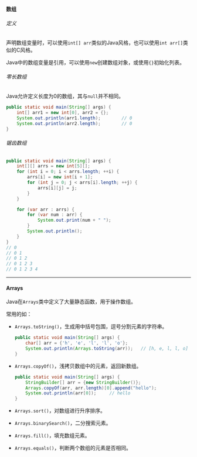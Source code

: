#### 数组

###### 定义

声明数组变量时，可以使用`int[] arr`类似的Java风格，也可以使用`int arr[]`类似的C风格。

Java中的数组变量是引用，可以使用`new`创建数组对象，或使用`{}`初始化列表。

###### 零长数组

Java允许定义长度为0的数组，其与`null`并不相同。

```java
public static void main(String[] args) {
    int[] arr1 = new int[0], arr2 = {};
    System.out.println(arr1.length);        // 0
    System.out.println(arr2.length);        // 0
}
```

###### 锯齿数组

```java
public static void main(String[] args) {
    int[][] arrs = new int[5][];
    for (int i = 0; i < arrs.length; ++i) {
        arrs[i] = new int[i + 1];
        for (int j = 0; j < arrs[i].length; ++j) {
            arrs[i][j] = j;
        }
    }

    for (var arr : arrs) {
        for (var num : arr) {
            System.out.print(num + " ");
        }
        System.out.println();
    }
}
// 0 
// 0 1 
// 0 1 2 
// 0 1 2 3 
// 0 1 2 3 4
```

---

#### Arrays

Java在`Arrays`类中定义了大量静态函数，用于操作数组。

常用的如：

* `Arrays.toString()`，生成用中括号包围，逗号分割元素的字符串。

  ```java
  public static void main(String[] args) {
      char[] arr = {'h', 'e', 'l', 'l', 'o'};
      System.out.println(Arrays.toString(arr));   // [h, e, l, l, o]
  }
  ```

* `Arrays.copyOf()`，浅拷贝数组中的元素，返回新数组。

  ```java
  public static void main(String[] args) {
      StringBuilder[] arr = {new StringBuilder()};
      Arrays.copyOf(arr, arr.length)[0].append("hello");
      System.out.println(arr[0]);     // hello
  }
  ```

* `Arrays.sort()`，对数组进行升序排序。

* `Arrays.binarySearch()`，二分搜索元素。

* `Arrays.fill()`，填充数组元素。

* `Arrays.equals()`，判断两个数组的元素是否相同。
